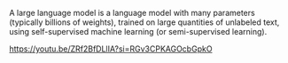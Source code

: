 A large language model is a language model with many parameters (typically billions of weights), trained on large quantities of unlabeled text, using self-supervised machine learning (or semi-supervised learning).

https://youtu.be/ZRf2BfDLlIA?si=RGv3CPKAGOcbGpkO